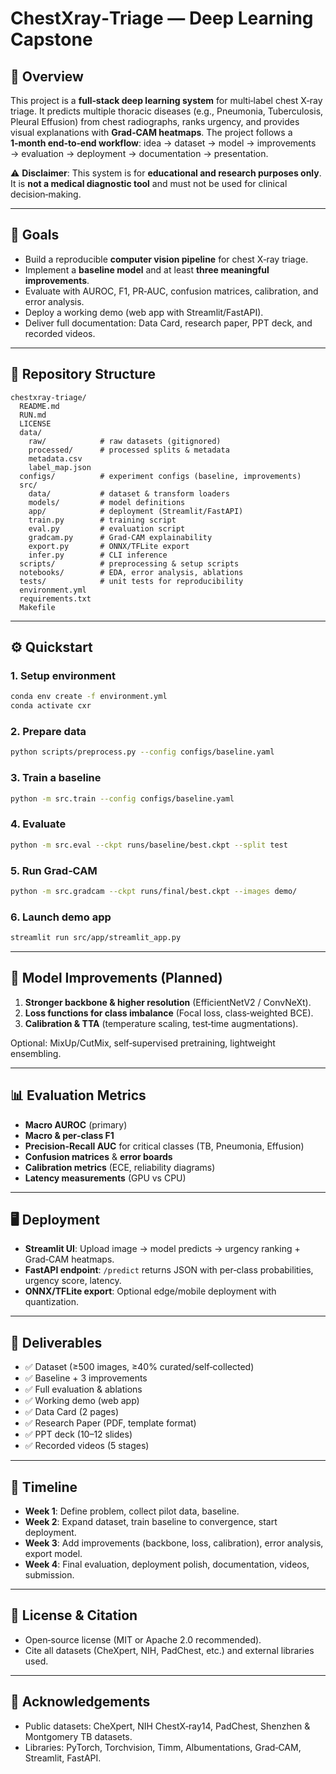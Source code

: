 # ChestXray‑Triage — Deep Learning Capstone

## 🚀 Overview

This project is a **full‑stack deep learning system** for multi‑label chest X‑ray triage. It predicts multiple thoracic diseases (e.g., Pneumonia, Tuberculosis, Pleural Effusion) from chest radiographs, ranks urgency, and provides visual explanations with **Grad‑CAM heatmaps**. The project follows a **1‑month end‑to‑end workflow**: idea → dataset → model → improvements → evaluation → deployment → documentation → presentation.

⚠️ **Disclaimer**: This system is for **educational and research purposes only**. It is **not a medical diagnostic tool** and must not be used for clinical decision‑making.

---

## 📌 Goals

* Build a reproducible **computer vision pipeline** for chest X‑ray triage.
* Implement a **baseline model** and at least **three meaningful improvements**.
* Evaluate with AUROC, F1, PR‑AUC, confusion matrices, calibration, and error analysis.
* Deploy a working demo (web app with Streamlit/FastAPI).
* Deliver full documentation: Data Card, research paper, PPT deck, and recorded videos.

---

## 📂 Repository Structure

```
chestxray-triage/
  README.md
  RUN.md
  LICENSE
  data/
    raw/            # raw datasets (gitignored)
    processed/      # processed splits & metadata
    metadata.csv
    label_map.json
  configs/          # experiment configs (baseline, improvements)
  src/
    data/           # dataset & transform loaders
    models/         # model definitions
    app/            # deployment (Streamlit/FastAPI)
    train.py        # training script
    eval.py         # evaluation script
    gradcam.py      # Grad-CAM explainability
    export.py       # ONNX/TFLite export
    infer.py        # CLI inference
  scripts/          # preprocessing & setup scripts
  notebooks/        # EDA, error analysis, ablations
  tests/            # unit tests for reproducibility
  environment.yml   
  requirements.txt  
  Makefile          
```

---

## ⚙️ Quickstart

### 1. Setup environment

```bash
conda env create -f environment.yml
conda activate cxr
```

### 2. Prepare data

```bash
python scripts/preprocess.py --config configs/baseline.yaml
```

### 3. Train a baseline

```bash
python -m src.train --config configs/baseline.yaml
```

### 4. Evaluate

```bash
python -m src.eval --ckpt runs/baseline/best.ckpt --split test
```

### 5. Run Grad‑CAM

```bash
python -m src.gradcam --ckpt runs/final/best.ckpt --images demo/
```

### 6. Launch demo app

```bash
streamlit run src/app/streamlit_app.py
```

---

## 🧪 Model Improvements (Planned)

1. **Stronger backbone & higher resolution** (EfficientNetV2 / ConvNeXt).
2. **Loss functions for class imbalance** (Focal loss, class‑weighted BCE).
3. **Calibration & TTA** (temperature scaling, test‑time augmentations).

Optional: MixUp/CutMix, self‑supervised pretraining, lightweight ensembling.

---

## 📊 Evaluation Metrics

* **Macro AUROC** (primary)
* **Macro & per‑class F1**
* **Precision‑Recall AUC** for critical classes (TB, Pneumonia, Effusion)
* **Confusion matrices** & **error boards**
* **Calibration metrics** (ECE, reliability diagrams)
* **Latency measurements** (GPU vs CPU)

---

## 🖥️ Deployment

* **Streamlit UI**: Upload image → model predicts → urgency ranking + Grad‑CAM heatmaps.
* **FastAPI endpoint**: `/predict` returns JSON with per‑class probabilities, urgency score, latency.
* **ONNX/TFLite export**: Optional edge/mobile deployment with quantization.

---

## 📑 Deliverables

* ✅ Dataset (≥500 images, ≥40% curated/self‑collected)
* ✅ Baseline + 3 improvements
* ✅ Full evaluation & ablations
* ✅ Working demo (web app)
* ✅ Data Card (2 pages)
* ✅ Research Paper (PDF, template format)
* ✅ PPT deck (10–12 slides)
* ✅ Recorded videos (5 stages)

---

## 📅 Timeline

* **Week 1**: Define problem, collect pilot data, baseline.
* **Week 2**: Expand dataset, train baseline to convergence, start deployment.
* **Week 3**: Add improvements (backbone, loss, calibration), error analysis, export model.
* **Week 4**: Final evaluation, deployment polish, documentation, videos, submission.

---

## 📜 License & Citation

* Open‑source license (MIT or Apache 2.0 recommended).
* Cite all datasets (CheXpert, NIH, PadChest, etc.) and external libraries used.

---

## 🙏 Acknowledgements

* Public datasets: CheXpert, NIH ChestX‑ray14, PadChest, Shenzhen & Montgomery TB datasets.
* Libraries: PyTorch, Torchvision, Timm, Albumentations, Grad‑CAM, Streamlit, FastAPI.
